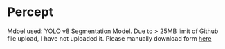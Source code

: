# Percept

Mdoel used: YOLO v8 Segmentation Model. Due to > 25MB limit of Github file upload, I have not uploaded it. Please manually download form [here](https://github.com/ultralytics/assets/releases/download/v0.0.0/yolov8m.pt)
